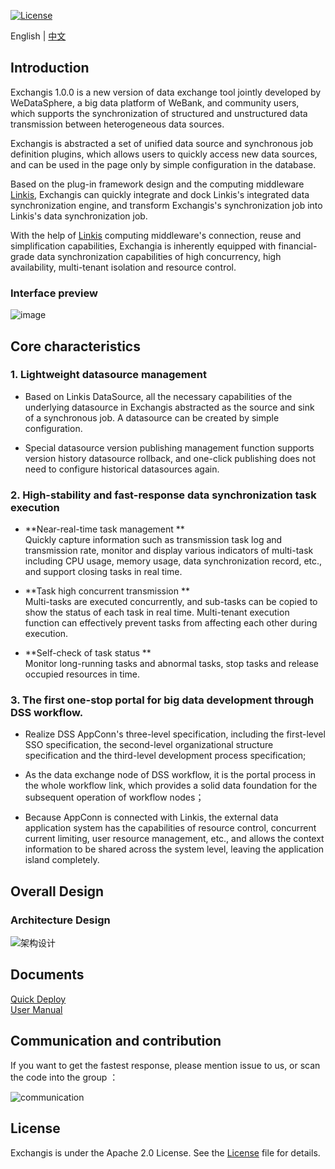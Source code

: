[![License](https://img.shields.io/badge/license-Apache%202-4EB1BA.svg)](https://www.apache.org/licenses/LICENSE-2.0.html)

English | [中文](README-ZH.md)  

## Introduction

Exchangis 1.0.0 is a new version of data exchange tool jointly developed by WeDataSphere, a big data platform of WeBank, and community users, which supports the synchronization of structured and unstructured data transmission between heterogeneous data sources. 

Exchangis is abstracted a set of unified data source and synchronous job definition plugins, which allows users to quickly access new data sources, and can be used in the page only by simple configuration in the database. 

Based on the plug-in framework design and the computing middleware [Linkis](https://github.com/apache/incubator-Linkis), Exchangis can quickly integrate and dock Linkis's integrated data synchronization engine, and transform Exchangis's synchronization job into Linkis's data synchronization job.

With the help of [Linkis](https://github.com/apache/incubator-linkis) computing middleware's connection, reuse and simplification capabilities, Exchangia is inherently equipped with financial-grade data synchronization capabilities of high concurrency, high availability, multi-tenant isolation and resource control. 

###  Interface preview 

![image](https://user-images.githubusercontent.com/27387830/171488936-2cea3ee9-4ef7-4309-93e1-e3b697bd3be1.png)

## Core characteristics

### 1. Lightweight datasource management  

- Based on Linkis DataSource, all the necessary capabilities of the underlying datasource in Exchangis abstracted as the source and sink of a synchronous job. A datasource can be created by simple configuration.

- Special datasource version publishing management function supports version history datasource rollback, and one-click publishing does not need to configure historical datasources again. 


### 2. High-stability and fast-response data synchronization task execution 

- **Near-real-time task management **  
  Quickly capture information such as transmission task log and transmission rate, monitor and display various indicators of multi-task including CPU usage, memory usage, data synchronization record, etc., and support closing tasks in real time.

- **Task high concurrent transmission **  
  Multi-tasks are executed concurrently, and sub-tasks can be copied to show the status of each task in real time. Multi-tenant execution function can effectively prevent tasks from affecting each other during execution. 

- **Self-check of task status **  
  Monitor long-running tasks and abnormal tasks, stop tasks and release occupied resources in time.   


### 3. The first one-stop portal for big data development through DSS workflow. 

- Realize DSS AppConn's three-level specification, including the first-level SSO specification, the second-level organizational structure specification and the third-level development process specification;

- As the data exchange node of DSS workflow, it is the portal process in the whole workflow link, which provides a solid data foundation for the subsequent operation of workflow nodes；

- Because AppConn is connected with Linkis, the external data application system has the capabilities of resource control, concurrent current limiting, user resource management, etc., and allows the context information to be shared across the system level, leaving the application island completely.

## Overall Design 

### Architecture Design

![架构设计](https://user-images.githubusercontent.com/27387830/173026793-f1475803-9f85-4478-b566-1ad1d002cd8a.png)


## Documents

[Quick Deploy](https://github.com/WeDataSphere/Exchangis/blob/dev-1.0.0-rc/docs/zh_CN/ch1/exchangis_deploy_cn.md)  
[User Manual](https://github.com/WeDataSphere/Exchangis/blob/dev-1.0.0-rc/docs/zh_CN/ch1/exchangis_user_manual_cn.md)

## Communication and contribution 

If you want to get the fastest response, please mention issue to us, or scan the code into the group ：

![communication](D:\IdeaProjects\GithubPros\Exchangis\communication.png)

## License

Exchangis is under the Apache 2.0 License. See the [License](../../../LICENSE) file for details.

